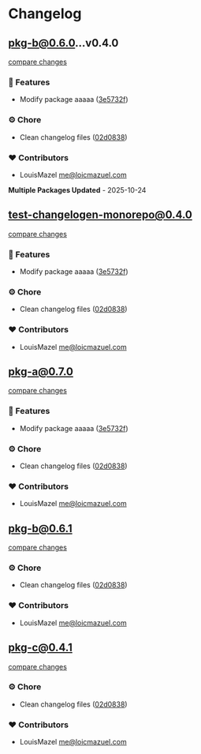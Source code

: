 # Changelog

## pkg-b@0.6.0...v0.4.0

[compare changes](https://github.com/LouisMazel/test-changelogen-monorepo/compare/pkg-b@0.6.0...v0.4.0)

### 🚀 Features

- Modify package aaaaa ([3e5732f](https://github.com/LouisMazel/test-changelogen-monorepo/commit/3e5732f))

### ⚙️ Chore

- Clean changelog files ([02d0838](https://github.com/LouisMazel/test-changelogen-monorepo/commit/02d0838))

### ❤️ Contributors

- LouisMazel <me@loicmazuel.com>


**Multiple Packages Updated** - 2025-10-24

## test-changelogen-monorepo@0.4.0

[compare changes](https://github.com/LouisMazel/test-changelogen-monorepo/compare/pkg-b@0.6.0...v0.4.0)

### 🚀 Features

- Modify package aaaaa ([3e5732f](https://github.com/LouisMazel/test-changelogen-monorepo/commit/3e5732f))

### ⚙️ Chore

- Clean changelog files ([02d0838](https://github.com/LouisMazel/test-changelogen-monorepo/commit/02d0838))

### ❤️ Contributors

- LouisMazel <me@loicmazuel.com>

## pkg-a@0.7.0

[compare changes](https://github.com/LouisMazel/test-changelogen-monorepo/compare/pkg-a@0.6.0...v0.7.0)

### 🚀 Features

- Modify package aaaaa ([3e5732f](https://github.com/LouisMazel/test-changelogen-monorepo/commit/3e5732f))

### ⚙️ Chore

- Clean changelog files ([02d0838](https://github.com/LouisMazel/test-changelogen-monorepo/commit/02d0838))

### ❤️ Contributors

- LouisMazel <me@loicmazuel.com>

## pkg-b@0.6.1

[compare changes](https://github.com/LouisMazel/test-changelogen-monorepo/compare/pkg-b@0.6.0...v0.6.1)

### ⚙️ Chore

- Clean changelog files ([02d0838](https://github.com/LouisMazel/test-changelogen-monorepo/commit/02d0838))

### ❤️ Contributors

- LouisMazel <me@loicmazuel.com>

## pkg-c@0.4.1

[compare changes](https://github.com/LouisMazel/test-changelogen-monorepo/compare/pkg-c@0.4.0...v0.4.1)

### ⚙️ Chore

- Clean changelog files ([02d0838](https://github.com/LouisMazel/test-changelogen-monorepo/commit/02d0838))

### ❤️ Contributors

- LouisMazel <me@loicmazuel.com>


